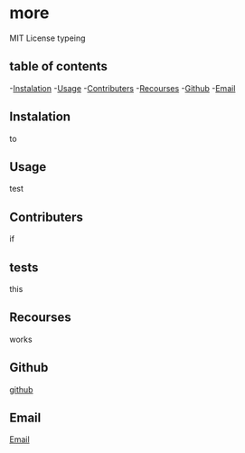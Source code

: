 # more
MIT License
typeing

## table of contents
-[Instalation](#instalation)
-[Usage](#usage)
-[Contributers](#contributers)
-[Recourses](#Recourses)
-[Github](#Github)
-[Email](#Email)

## Instalation 
to
## Usage 
test
## Contributers 
if 
## tests 
this
## Recourses 
works
## Github 
[github](maybe)
## Email 
[Email](please)

